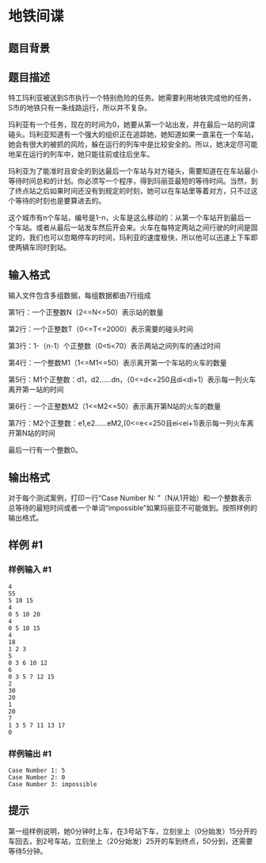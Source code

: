 # 地铁间谍

## 题目背景



## 题目描述

特工玛利亚被送到S市执行一个特别危险的任务。她需要利用地铁完成他的任务，S市的地铁只有一条线路运行，所以并不复杂。

玛利亚有一个任务，现在的时间为0，她要从第一个站出发，并在最后一站的间谍碰头。玛利亚知道有一个强大的组织正在追踪她，她知道如果一直呆在一个车站，她会有很大的被抓的风险，躲在运行的列车中是比较安全的。所以，她决定尽可能地呆在运行的列车中，她只能往前或往后坐车。

玛利亚为了能准时且安全的到达最后一个车站与对方碰头，需要知道在在车站最小等待时间总和的计划。你必须写一个程序，得到玛丽亚最短的等待时间。当然，到了终点站之后如果时间还没有到规定的时刻，她可以在车站里等着对方，只不过这个等待的时刻也是要算进去的。

这个城市有n个车站，编号是1-n，火车是这么移动的：从第一个车站开到最后一个车站。或者从最后一站发车然后开会来。火车在每特定两站之间行驶的时间是固定的，我们也可以忽略停车的时间，玛利亚的速度极快，所以他可以迅速上下车即使两辆车同时到站。


## 输入格式

输入文件包含多组数据，每组数据都由7行组成

第1行：一个正整数N（2<=N<=50）表示站的数量

第2行：一个正整数T（0<=T<=2000）表示需要的碰头时间

第3行：1-（n-1）个正整数（0<ti<70）表示两站之间列车的通过时间

第4行：一个整数M1（1<=M1<=50）表示离开第一个车站的火车的数量

第5行：M1个正整数：d1，d2……dn，（0<=d<=250且di<di+1）表示每一列火车离开第一站的时间

第6行：一个正整数M2（1<=M2<=50）表示离开第N站的火车的数量

第7行：M2个正整数：e1,e2……eM2,(0<=e<=250且ei<ei+1)表示每一列火车离开第N站的时间

最后一行有一个整数0。


## 输出格式

对于每个测试案例，打印一行“Case Number N: ”（N从1开始）和一个整数表示总等待的最短时间或者一个单词“impossible”如果玛丽亚不可能做到。按照样例的输出格式。


## 样例 #1

### 样例输入 #1
```
4
55
5 10 15
4
0 5 10 20
4
0 5 10 15
4
18
1 2 3
5
0 3 6 10 12
6
0 3 5 7 12 15
2
30
20
1
20
7
1 3 5 7 11 13 17
0
```

### 样例输出 #1

```
Case Number 1: 5
Case Number 2: 0
Case Number 3: impossible
```

## 提示

第一组样例说明，她0分钟时上车，在3号站下车，立刻坐上（0分始发）15分开的车回去，到2号车站，立刻坐上（20分始发）25开的车到终点，50分到，还需要等待5分钟。

